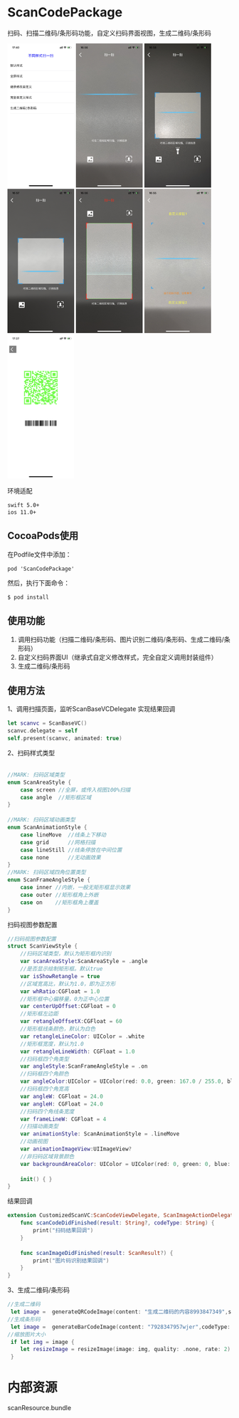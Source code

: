 # ScanCodePackage
扫码、扫描二维码/条形码功能，自定义扫码界面视图，生成二维码/条形码

<img src="https://github.com/CMlinksuccess/ScanCodePackage/blob/main/image/scanImage1.jpeg"  width="150" height="324" alt="效果图1"> <img src="https://github.com/CMlinksuccess/ScanCodePackage/blob/main/image/scanImage2.jpeg" width="150" height="324" alt="效果图2"> <img src="https://github.com/CMlinksuccess/ScanCodePackage/blob/main/image/scanImage3.jpeg" width="150" height="324" alt="效果图3"> <img src="https://github.com/CMlinksuccess/ScanCodePackage/blob/main/image/scanImage4.jpeg" width="150" height="324" alt="效果图4"> <img src="https://github.com/CMlinksuccess/ScanCodePackage/blob/main/image/scanImage5.jpeg" width="150" height="324" alt="效果图5"> <img src="https://github.com/CMlinksuccess/ScanCodePackage/blob/main/image/scanImage6.jpeg" width="150" height="324" alt="效果图6"> <img src="https://github.com/CMlinksuccess/ScanCodePackage/blob/main/image/scanImage7.jpeg" width="150" height="324" alt="效果图7">

环境适配
```
swift 5.0+
ios 11.0+
```

## CocoaPods使用
 在Podfile文件中添加：
```
pod 'ScanCodePackage'
```
然后，执行下面命令：
```
$ pod install
```
## 使用功能
1. 调用扫码功能（扫描二维码/条形码、图片识别二维码/条形码、生成二维码/条形码）
2. 自定义扫码界面UI（继承式自定义修改样式，完全自定义调用封装组件）
3. 生成二维码/条形码

## 使用方法

1、调用扫描页面，监听ScanBaseVCDelegate 实现结果回调
```swift
let scanvc = ScanBaseVC()
scanvc.delegate = self
self.present(scanvc, animated: true)
```

2、扫码样式类型
```swift

//MARK: 扫码区域类型
enum ScanAreaStyle {
    case screen //全屏，或传入视图100%扫描
    case angle  //矩形框区域
}

//MARK: 扫码区域动画类型
enum ScanAnimationStyle {
    case lineMove  //线条上下移动
    case grid      //网格扫描
    case lineStill //线条停放在中间位置
    case none      //无动画效果
}
//MARK: 扫码区域四角位置类型
enum ScanFrameAngleStyle {
    case inner //内嵌，一般无矩形框显示效果
    case outer //矩形框角上外嵌
    case on    //矩形框角上覆盖
}
```
扫码视图参数配置
```swift
//扫码视图参数配置
struct ScanViewStyle {
    //扫码区域类型，默认为矩形框内识别
    var scanAreaStyle:ScanAreaStyle = .angle
    //是否显示绘制矩形框。默认true
    var isShowRetangle = true
    //区域宽高比，默认为1.0，即为正方形
    var whRatio:CGFloat = 1.0
    //矩形框中心偏移量，0为正中心位置
    var centerUpOffset:CGFloat = 0
    //矩形框左边距
    var retangleOffsetX:CGFloat = 60
    //矩形框线条颜色，默认为白色
    var retangleLineColor: UIColor = .white
    //矩形框宽度，默认为1.0
    var retangleLineWidth: CGFloat = 1.0
    //扫码框四个角类型
    var angleStyle:ScanFrameAngleStyle = .on
    //扫码框四个角颜色
    var angleColor:UIColor = UIColor(red: 0.0, green: 167.0 / 255.0, blue: 231.0 / 255.0, alpha: 1.0)
    //扫码框四个角宽高
    var angleW: CGFloat = 24.0
    var angleH: CGFloat = 24.0
    //扫码四个角线条宽度
    var frameLineW: CGFloat = 4
    //扫描动画类型
    var animationStyle: ScanAnimationStyle = .lineMove
    //动画视图
    var animationImageView:UIImageView?
    //非扫码区域背景颜色
    var backgroundAreaColor: UIColor = UIColor(red: 0, green: 0, blue: 0, alpha: 0.5)
    
    init() { }
}
```
结果回调
```swift
extension CustomizedScanVC:ScanCodeViewDelegate, ScanImageActionDelegate{
    func scanCodeDidFinished(result: String?, codeType: String) {
        print("扫码结果回调")
    }
    
    func scanImageDidFinished(result: ScanResult?) {
        print("图片码识别结果回调")
    }
}
```
3、生成二维码/条形码
```swift
//生成二维码
 let image =  generateQRCodeImage(content: "生成二维码的内容8993847349",size: CGSize(width: 200, height: 200), codeType: "CIQRCodeGenerator",codeColor: .green,bgColor: .white)
//生成条形码
 let image =  generateBarCodeImage(content: "7928347957wjer",codeType: "CICode128BarcodeGenerator")
//缩放图片大小
 if let img = image {
    let resizeImage = resizeImage(image: img, quality: .none, rate: 2)
 } 
```

# 内部资源
scanResource.bundle
